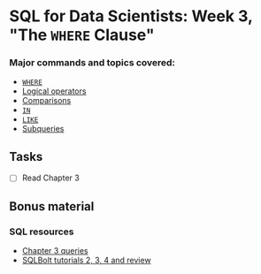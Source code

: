 
# SQL for Data Scientists: Week 3, "The `WHERE` Clause"

<!-- badges: start -->
<!-- badges: end -->

### Major commands and topics covered:

- [`WHERE`](https://duckdb.org/docs/sql/query_syntax/where)
- [Logical operators](https://duckdb.org/docs/sql/expressions/logical_operators)
- [Comparisons](https://duckdb.org/docs/sql/expressions/comparison_operators)
- [`IN`](https://duckdb.org/docs/sql/expressions/in)
- [`LIKE`](https://duckdb.org/docs/sql/functions/pattern_matching)
- [Subqueries](https://duckdb.org/docs/sql/expressions/subqueries)

## Tasks

- [ ] Read Chapter 3
  
## Bonus material

### SQL resources

- [Chapter 3 queries](https://sqlfordatascientists.com/chapter-3/)
- [SQLBolt tutorials 2, 3, 4 and review](https://sqlbolt.com/lesson/select_queries_with_constraints)

